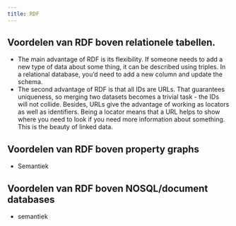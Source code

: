 ```yaml
---
title: RDF
---
```


## Voordelen van RDF boven relationele tabellen.
- The main advantage of RDF is its flexibility. If someone needs to add a new type of data about some thing, it can be described using triples. In a relational database, you’d need to add a new column and update the schema.
- The second advantage of RDF is that all IDs are URLs. That guarantees uniqueness, so merging two datasets becomes a trivial task - the IDs will not collide. Besides, URLs give the advantage of working as locators as well as identifiers. Being a locator means that a URL helps to show where you need to look if you need more information about something. This is the beauty of linked data.
## Voordelen van RDF boven property graphs
- Semantiek
## Voordelen van RDF boven NOSQL/document databases
- semantiek
##

